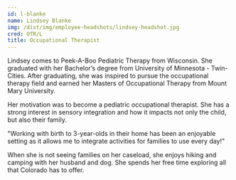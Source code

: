```yaml
---
id: l-blanke
name: Lindsey Blanke
img: /dist/img/employee-headshots/lindsey-headshot.jpg
cred: OTR/L
title: Occupational Therapist
---
```


Lindsey comes to Peek-A-Boo Pediatric Therapy from Wisconsin. She graduated with her Bachelor’s degree from University of Minnesota - Twin-Cities. After graduating, she was inspired to pursue the occupational therapy field and earned her Masters of Occupational Therapy from Mount Mary University.

Her motivation was to become a pediatric occupational therapist. She has a strong interest in sensory integration and how it impacts not only the child, but also their family.

"Working with birth to 3-year-olds in their home has been an enjoyable setting as it allows me to integrate activities for families to use every day!"

When she is not seeing families on her caseload, she enjoys hiking and camping with her husband and dog. She spends her free time exploring all that Colorado has to offer.